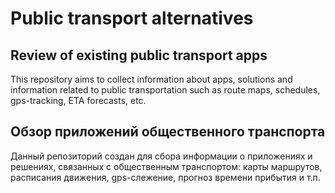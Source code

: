 Public transport alternatives
=============================

Review of existing public transport apps
----------------------------------------

This repository aims to collect information about apps, solutions and information related to public transportation such as route maps, schedules, gps-tracking, ETA forecasts, etc.

Обзор приложений общественного транспорта
-----------------------------------------

Данный репозиторий создан для сбора информации о приложениях и решениях, связанных с общественным транспортом: карты маршрутов, расписания движения, gps-слежение, прогноз времени прибытия и т.п.
